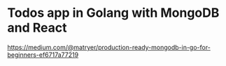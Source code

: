 # Todos app in Golang with MongoDB and React

https://medium.com/@matryer/production-ready-mongodb-in-go-for-beginners-ef6717a77219